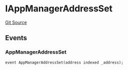 # IAppManagerAddressSet
[Git Source](https://github.com/thrackle-io/tron/blob/3cbe4e765eb8a4f99ff305a3831acec21bbc5481/src/common/IEvents.sol)


## Events
### AppManagerAddressSet

```solidity
event AppManagerAddressSet(address indexed _address);
```

